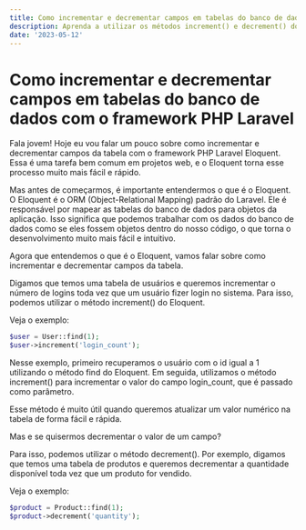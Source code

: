 ```yaml
---
title: Como incrementar e decrementar campos em tabelas do banco de dados com o framework PHP Laravel
description: Aprenda a utilizar os métodos increment() e decrement() do Laravel Eloquent para incrementar e decrementar campos de tabelas de forma fácil e rápida. Saiba mais aqui.
date: '2023-05-12'
---
```


# Como incrementar e decrementar campos em tabelas do banco de dados com o framework PHP Laravel

Fala jovem! Hoje eu vou falar um pouco sobre como incrementar e decrementar campos da tabela com o framework PHP Laravel Eloquent. Essa é uma tarefa bem comum em projetos web, e o Eloquent torna esse processo muito mais fácil e rápido.

Mas antes de começarmos, é importante entendermos o que é o Eloquent. O Eloquent é o ORM (Object-Relational Mapping) padrão do Laravel. Ele é responsável por mapear as tabelas do banco de dados para objetos da aplicação. Isso significa que podemos trabalhar com os dados do banco de dados como se eles fossem objetos dentro do nosso código, o que torna o desenvolvimento muito mais fácil e intuitivo.

Agora que entendemos o que é o Eloquent, vamos falar sobre como incrementar e decrementar campos da tabela.

Digamos que temos uma tabela de usuários e queremos incrementar o número de logins toda vez que um usuário fizer login no sistema. Para isso, podemos utilizar o método increment() do Eloquent.

Veja o exemplo:

```php
$user = User::find(1);
$user->increment('login_count');
```
Nesse exemplo, primeiro recuperamos o usuário com o id igual a 1 utilizando o método find do Eloquent. Em seguida, utilizamos o método increment() para incrementar o valor do campo login_count, que é passado como parâmetro.

Esse método é muito útil quando queremos atualizar um valor numérico na tabela de forma fácil e rápida.

Mas e se quisermos decrementar o valor de um campo?

Para isso, podemos utilizar o método decrement(). Por exemplo, digamos que temos uma tabela de produtos e queremos decrementar a quantidade disponível toda vez que um produto for vendido.

Veja o exemplo:

```php
$product = Product::find(1);
$product->decrement('quantity');
```


